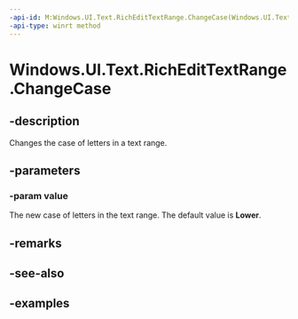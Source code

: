 ```yaml
---
-api-id: M:Windows.UI.Text.RichEditTextRange.ChangeCase(Windows.UI.Text.LetterCase)
-api-type: winrt method
---
```


<!-- Method syntax.
public void RichEditTextRange.ChangeCase(LetterCase value)
-->

# Windows.UI.Text.RichEditTextRange.ChangeCase

## -description

Changes the case of letters in a text range.



## -parameters
### -param value

The new case of letters in the text range. The default value is **Lower**.

## -remarks

## -see-also

## -examples


